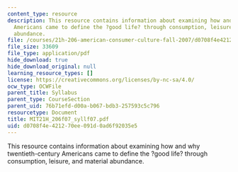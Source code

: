 ```yaml
---
content_type: resource
description: This resource contains information about examining how and why twentieth-century
  Americans came to define the ?good life? through consumption, leisure, and material
  abundance.
file: /courses/21h-206-american-consumer-culture-fall-2007/d0708f4e421270ee091d0ad6f92035e5_MIT21H_206f07_syllf07.pdf
file_size: 33609
file_type: application/pdf
hide_download: true
hide_download_original: null
learning_resource_types: []
license: https://creativecommons.org/licenses/by-nc-sa/4.0/
ocw_type: OCWFile
parent_title: Syllabus
parent_type: CourseSection
parent_uid: 76b71efd-d00a-b067-bdb3-257593c5c796
resourcetype: Document
title: MIT21H_206f07_syllf07.pdf
uid: d0708f4e-4212-70ee-091d-0ad6f92035e5
---
```

This resource contains information about examining how and why twentieth-century Americans came to define the ?good life? through consumption, leisure, and material abundance.